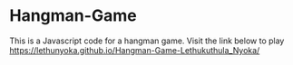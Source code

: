 # Hangman-Game
This is a Javascript code for a hangman game. 
Visit the link below to play 
https://lethunyoka.github.io/Hangman-Game-Lethukuthula_Nyoka/
